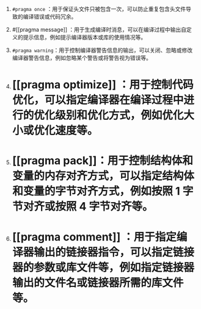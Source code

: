 
1.  `#pragma once` ：用于保证头文件只被包含一次，可以防止重复包含头文件导致的编译错误或代码冗余。
    
2.  #[[pragma message]] ：用于生成编译时消息，可以在编译过程中输出自定义的提示信息，例如提示编译器版本或库的使用情况等。
    
3.  `#pragma warning`：用于控制编译器警告信息的输出，可以关闭、忽略或修改编译器警告信息，例如忽略某个警告或将警告视为错误等。
    
4.  # [[pragma optimize]] ：用于控制代码优化，可以指定编译器在编译过程中进行的优化级别和优化方式，例如优化大小或优化速度等。
    
5.  # [[pragma pack]]：用于控制结构体和变量的内存对齐方式，可以指定结构体和变量的字节对齐方式，例如按照 1 字节对齐或按照 4 字节对齐等。
    
6.  # [[pragma comment]] ：用于指定编译器输出的链接器指令，可以指定链接器的参数或库文件等，例如指定链接器输出的文件名或链接器所需的库文件等。